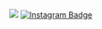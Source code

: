 <img src="https://capsule-render.vercel.app/api?type=wave&color=auto&height=300&section=header&text=capsule%20render&fontSize=90" style="align-items: center;">
    <a href="https://www.instagram.com/hyeon._.2007/"><img src="https://camo.githubusercontent.com/76a83f678406a0d79031177c3e6ddccad37705bcbd71a5841b22f0fcb39f77c0/68747470733a2f2f696d672e736869656c64732e696f2f62616467652f496e7374616772616d2d6666363962343f7374796c653d666c61742d737175617265266c6f676f3d696e7374616772616d266c6f676f436f6c6f723d7768697465266c696e6b3d68747470733a2f2f7777772e696e7374616772616d2e636f6d2f79756e6879656f6e2e5f2e30352f" alt="Instagram Badge" data-canonical-src="https://img.shields.io/badge/Instagram-ff69b4?style=flat-square&amp;logo=instagram&amp;logoColor=white&amp;link=https://www.instagram.com/yunhyeon._.05/" style="max-width: 100%; align-items: center;">
